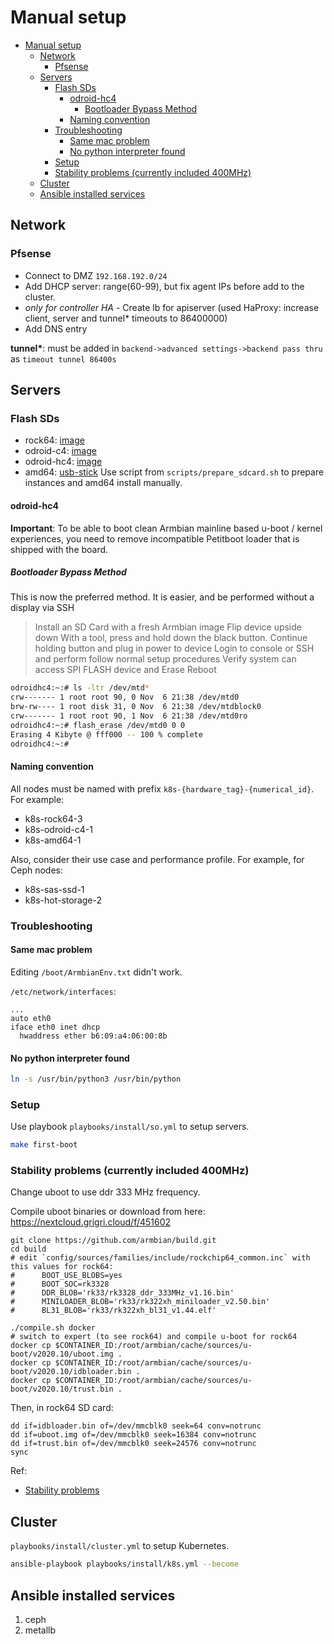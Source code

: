 # Manual setup

- [Manual setup](#manual-setup)
  - [Network](#network)
    - [Pfsense](#pfsense)
  - [Servers](#servers)
    - [Flash SDs](#flash-sds)
      - [odroid-hc4](#odroid-hc4)
        - [Bootloader Bypass Method](#bootloader-bypass-method)
      - [Naming convention](#naming-convention)
    - [Troubleshooting](#troubleshooting)
      - [Same mac problem](#same-mac-problem)
      - [No python interpreter found](#no-python-interpreter-found)
    - [Setup](#setup)
    - [Stability problems (currently included 400MHz)](#stability-problems-currently-included-400mhz)
  - [Cluster](#cluster)
  - [Ansible installed services](#ansible-installed-services)

## Network

### Pfsense

- Connect to DMZ `192.168.192.0/24`
- Add DHCP server: range(60-99), but fix agent IPs before add to the cluster.
- *only for controller HA* - Create lb for apiserver (used HaProxy: increase client, server and tunnel* timeouts to 86400000)
- Add DNS entry

**tunnel\***: must be added in `backend->advanced settings->backend pass thru` as
`timeout tunnel 86400s`


## Servers

### Flash SDs

- rock64: [image](https://www.armbian.com/rock64/)
- odroid-c4: [image](https://www.armbian.com/odroid-c4/)
- odroid-hc4: [image](https://www.armbian.com/odroid-hc4/)
- amd64: [usb-stick](https://releases.ubuntu.com/22.04/)
Use script from `scripts/prepare_sdcard.sh` to prepare instances and amd64 install manually.

#### odroid-hc4

**Important**: To be able to boot clean Armbian mainline based u-boot / kernel experiences, you need to remove incompatible Petitboot loader that is shipped with the board.

##### Bootloader Bypass Method

This is now the preferred method.  It is easier, and be performed without a display via SSH

> Install an SD Card with a fresh Armbian image
> Flip device upside down
> With a tool, press and hold down the black button.
> Continue holding button and plug in power to device
> Login to console or SSH and perform follow normal setup procedures
> Verify system can access SPI FLASH device and Erase
> Reboot

```bash
odroidhc4:~:# ls -ltr /dev/mtd*
crw------- 1 root root 90, 0 Nov  6 21:38 /dev/mtd0
brw-rw---- 1 root disk 31, 0 Nov  6 21:38 /dev/mtdblock0
crw------- 1 root root 90, 1 Nov  6 21:38 /dev/mtd0ro
odroidhc4:~:# flash_erase /dev/mtd0 0 0
Erasing 4 Kibyte @ fff000 -- 100 % complete
odroidhc4:~:#
```

#### Naming convention

All nodes must be named with prefix `k8s-{hardware_tag}-{numerical_id}`.
For example:

- k8s-rock64-3
- k8s-odroid-c4-1
- k8s-amd64-1

Also, consider their use case and performance profile. For example, for Ceph nodes:

- k8s-sas-ssd-1
- k8s-hot-storage-2


### Troubleshooting

#### Same mac problem

Editing `/boot/ArmbianEnv.txt` didn't work.

`/etc/network/interfaces`:
```
...
auto eth0
iface eth0 inet dhcp
  hwaddress ether b6:09:a4:06:00:8b
```

#### No python interpreter found

```bash
ln -s /usr/bin/python3 /usr/bin/python
```

### Setup

Use playbook `playbooks/install/so.yml` to setup servers.

```bash
make first-boot
```

### Stability problems (currently included 400MHz)

Change uboot to use ddr 333 MHz frequency.

Compile uboot binaries or download from here: https://nextcloud.grigri.cloud/f/451602

```
git clone https://github.com/armbian/build.git
cd build
# edit `config/sources/families/include/rockchip64_common.inc` with this values for rock64:
#      BOOT_USE_BLOBS=yes
#      BOOT_SOC=rk3328
#      DDR_BLOB='rk33/rk3328_ddr_333MHz_v1.16.bin'
#      MINILOADER_BLOB='rk33/rk322xh_miniloader_v2.50.bin'
#      BL31_BLOB='rk33/rk322xh_bl31_v1.44.elf'

./compile.sh docker
# switch to expert (to see rock64) and compile u-boot for rock64
docker cp $CONTAINER_ID:/root/armbian/cache/sources/u-boot/v2020.10/uboot.img .
docker cp $CONTAINER_ID:/root/armbian/cache/sources/u-boot/v2020.10/idbloader.bin .
docker cp $CONTAINER_ID:/root/armbian/cache/sources/u-boot/v2020.10/trust.bin .

```

Then, in rock64 SD card:
```
dd if=idbloader.bin of=/dev/mmcblk0 seek=64 conv=notrunc
dd if=uboot.img of=/dev/mmcblk0 seek=16384 conv=notrunc
dd if=trust.bin of=/dev/mmcblk0 seek=24576 conv=notrunc
sync
```

Ref:
 - [Stability problems](https://forum.armbian.com/topic/15082-rock64-focal-fossa-memory-frequency/?tab=comments#comment-108127)

## Cluster

`playbooks/install/cluster.yml` to setup Kubernetes.

```bash
ansible-playbook playbooks/install/k8s.yml --become
```

## Ansible installed services

1. ceph
2. metallb
